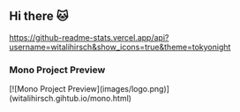 ## Hi there 🐱

https://github-readme-stats.vercel.app/api?username=witalihirsch&show_icons=true&theme=tokyonight

### Mono Project Preview

<div style="display: flex; flex-direction: column;">
  [![Mono Project Preview](images/logo.png)](witalihirsch.gihtub.io/mono.html)
</div>